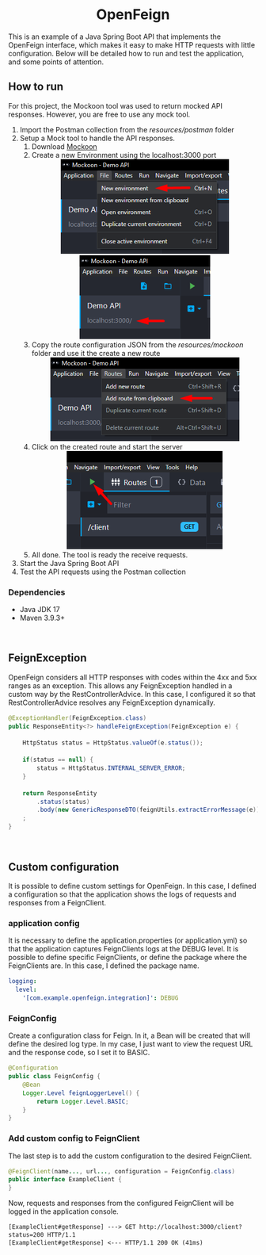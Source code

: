 <h1 align="center"><b>OpenFeign</b></h1>

This is an example of a Java Spring Boot API that implements the OpenFeign interface, which makes it easy to make HTTP requests with little configuration. Below will be detailed how to run and test the application, and some points of attention.

## How to run

For this project, the Mockoon tool was used to return mocked API responses. However, you are free to use any mock tool.

1. Import the Postman collection from the *resources/postman* folder
1. Setup a Mock tool to handle the API responses.
	1. Download [Mockoon](https://mockoon.com/)
	1. Create a new Environment using the localhost:3000 port
		<div align="center"><img src="resources/img/mockoon-new-env.png"></div>
		<div align="center"><img src="resources/img/mockoon-env-port.png"></div>
	1. Copy the route configuration JSON from the *resources/mockoon* folder and use it the create a new route
		<div align="center"><img src="resources/img/mockoon-add-route.png"></div>
	1. Click on the created route and start the server
		<div align="center"><img src="resources/img/mockoon-start-server.png"></div>
	1. All done. The tool is ready the receive requests.
1. Start the Java Spring Boot API
1. Test the API requests using the Postman collection

### Dependencies

- Java JDK 17
- Maven 3.9.3+

&nbsp;

## FeignException

OpenFeign considers all HTTP responses with codes within the 4xx and 5xx ranges as an exception. This allows any FeignException handled in a custom way by the RestControllerAdvice. In this case, I configured it so that RestControllerAdvice resolves any FeignException dynamically.

```java
@ExceptionHandler(FeignException.class)
public ResponseEntity<?> handleFeignException(FeignException e) {

	HttpStatus status = HttpStatus.valueOf(e.status());

	if(status == null) {
		status = HttpStatus.INTERNAL_SERVER_ERROR;
	}

	return ResponseEntity
		.status(status)
		.body(new GenericResponseDTO(feignUtils.extractErrorMessage(e)))
	;
}
```

&nbsp;

## Custom configuration

It is possible to define custom settings for OpenFeign. In this case, I defined a configuration so that the application shows the logs of requests and responses from a FeignClient.

### application config

It is necessary to define the application.properties (or application.yml) so that the application captures FeignClients logs at the DEBUG level. It is possible to define specific FeignClients, or define the package where the FeignClients are. In this case, I defined the package name.

```yaml
logging:
  level:
    '[com.example.openfeign.integration]': DEBUG
```

### FeignConfig

Create a configuration class for Feign. In it, a Bean will be created that will define the desired log type. In my case, I just want to view the request URL and the response code, so I set it to BASIC.

```java
@Configuration
public class FeignConfig {
	@Bean
    Logger.Level feignLoggerLevel() {
        return Logger.Level.BASIC;
    }
}
```

### Add custom config to FeignClient

The last step is to add the custom configuration to the desired FeignClient.

```java
@FeignClient(name..., url..., configuration = FeignConfig.class)
public interface ExampleClient {
}
```

Now, requests and responses from the configured FeignClient will be logged in the application console.

```
[ExampleClient#getResponse] ---> GET http://localhost:3000/client?status=200 HTTP/1.1
[ExampleClient#getResponse] <--- HTTP/1.1 200 OK (41ms)
```